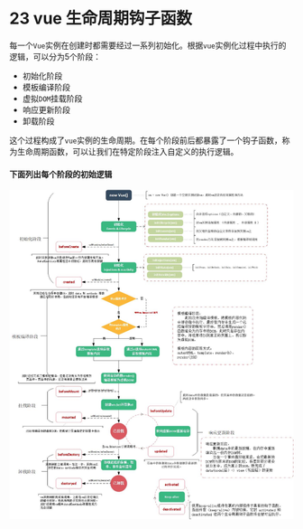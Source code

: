 # 23 vue 生命周期钩子函数

每一个`Vue`实例在创建时都需要经过一系列初始化。根据`vue`实例化过程中执行的逻辑，可以分为5个阶段：
- 初始化阶段
- 模板编译阶段
- 虚拟`DOM`挂载阶段
- 响应更新阶段
- 卸载阶段

这个过程构成了`vue`实例的生命周期。在每个阶段前后都暴露了一个钩子函数，称为生命周期函数，可以让我们在特定阶段注入自定义的执行逻辑。

#### 下面列出每个阶段的初始逻辑

![vue_leftcycle](./image/vue_leftcycle.jpg)

